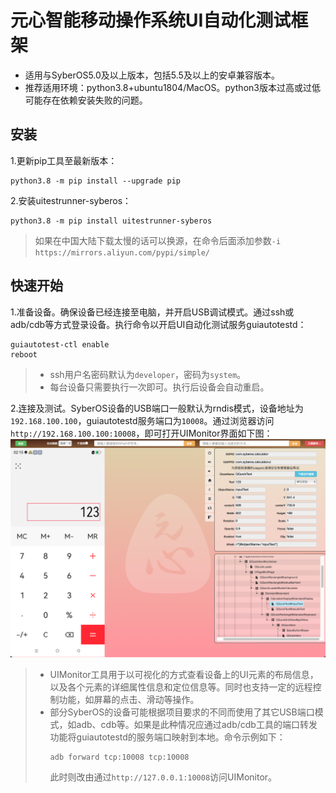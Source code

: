 # 元心智能移动操作系统UI自动化测试框架
* 适用与SyberOS5.0及以上版本，包括5.5及以上的安卓兼容版本。
* 推荐适用环境：python3.8+ubuntu1804/MacOS。python3版本过高或过低可能存在依赖安装失败的问题。
## 安装
1.更新pip工具至最新版本：
```commandline
python3.8 -m pip install --upgrade pip
```
2.安装uitestrunner-syberos：
```commandline
python3.8 -m pip install uitestrunner-syberos
```
> 如果在中国大陆下载太慢的话可以换源，在命令后面添加参数`-i https://mirrors.aliyun.com/pypi/simple/`
## 快速开始
1.准备设备。确保设备已经连接至电脑，并开启USB调试模式。通过ssh或adb/cdb等方式登录设备。执行命令以开启UI自动化测试服务guiautotestd：
```commandline
guiautotest-ctl enable
reboot
```
> * ssh用户名密码默认为`developer`，密码为`system`。
> * 每台设备只需要执行一次即可。执行后设备会自动重启。

2.连接及测试。SyberOS设备的USB端口一般默认为rndis模式，设备地址为`192.168.100.100`，guiautotestd服务端口为`10008`。通过浏览器访问`http://192.168.100.100:10008`，即可打开UIMonitor界面如下图：
![图片访问失败](https://github.com/jinzhe0094/uitestrunner_syberos/blob/890e740c4b1d0894f40d14f59e9e6b348cfebaec/docs/image/uimonitor.png?raw=true)
> * UIMonitor工具用于以可视化的方式查看设备上的UI元素的布局信息，以及各个元素的详细属性信息和定位信息等。同时也支持一定的远程控制功能，如屏幕的点击、滑动等操作。
> * 部分SyberOS的设备可能根据项目要求的不同而使用了其它USB端口模式，如adb、cdb等。如果是此种情况应通过adb/cdb工具的端口转发功能将guiautotestd的服务端口映射到本地。命令示例如下：
>   ```commandline
>   adb forward tcp:10008 tcp:10008
>   ```
>   此时则改由通过`http://127.0.0.1:10008`访问UIMonitor。
 
